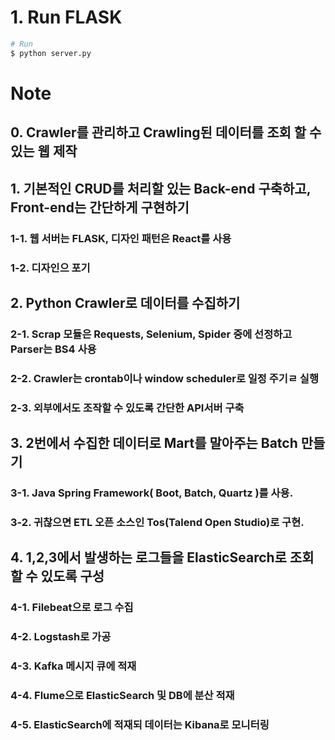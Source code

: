 # 1. Run FLASK
```bash
# Run
$ python server.py
```


# Note
## 0. Crawler를 관리하고 Crawling된 데이터를 조회 할 수 있는 웹 제작
## 1. 기본적인 CRUD를 처리할 있는 Back-end 구축하고, Front-end는 간단하게 구현하기
###  1-1. 웹 서버는 FLASK, 디자인 패턴은 React를 사용
###  1-2. 디자인으 포기
## 2. Python Crawler로 데이터를 수집하기
###  2-1. Scrap 모듈은 Requests, Selenium, Spider 중에 선정하고 Parser는 BS4 사용
###  2-2. Crawler는 crontab이나 window scheduler로 일정 주기ㄹ 실행
###  2-3. 외부에서도 조작할 수 있도록 간단한 API서버 구축
## 3. 2번에서 수집한 데이터로 Mart를 말아주는 Batch 만들기
###  3-1. Java Spring Framework( Boot, Batch, Quartz )를 사용.
###  3-2. 귀찮으면 ETL 오픈 소스인 Tos(Talend Open Studio)로 구현.
## 4. 1,2,3에서 발생하는 로그들을 ElasticSearch로 조회할 수 있도록 구성
###  4-1. Filebeat으로 로그 수집
###  4-2. Logstash로 가공
###  4-3. Kafka 메시지 큐에 적재
###  4-4. Flume으로 ElasticSearch 및 DB에 분산 적재
###  4-5. ElasticSearch에 적재되 데이터는 Kibana로 모니터링
  
